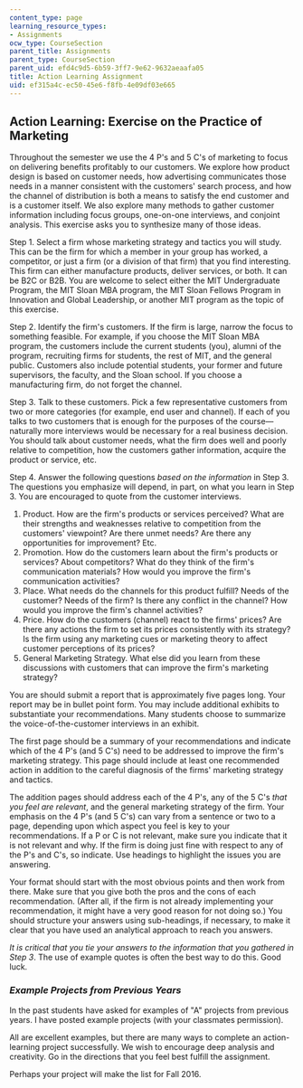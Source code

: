 ```yaml
---
content_type: page
learning_resource_types:
- Assignments
ocw_type: CourseSection
parent_title: Assignments
parent_type: CourseSection
parent_uid: efd4c9d5-6b59-3ff7-9e62-9632aeaafa05
title: Action Learning Assignment
uid: ef315a4c-ec50-45e6-f8fb-4e09df03e665
---
```


Action Learning: Exercise on the Practice of Marketing
------------------------------------------------------

Throughout the semester we use the 4 P's and 5 C's of marketing to focus on delivering benefits profitably to our customers. We explore how product design is based on customer needs, how advertising communicates those needs in a manner consistent with the customers' search process, and how the channel of distribution is both a means to satisfy the end customer and is a customer itself. We also explore many methods to gather customer information including focus groups, one-on-one interviews, and conjoint analysis. This exercise asks you to synthesize many of those ideas.

Step 1. Select a firm whose marketing strategy and tactics you will study. This can be the firm for which a member in your group has worked, a competitor, or just a firm (or a division of that firm) that you find interesting. This firm can either manufacture products, deliver services, or both. It can be B2C or B2B. You are welcome to select either the MIT Undergraduate Program, the MIT Sloan MBA program, the MIT Sloan Fellows Program in Innovation and Global Leadership, or another MIT program as the topic of this exercise.

Step 2. Identify the firm's customers. If the firm is large, narrow the focus to something feasible. For example, if you choose the MIT Sloan MBA program, the customers include the current students (you), alumni of the program, recruiting firms for students, the rest of MIT, and the general public. Customers also include potential students, your former and future supervisors, the faculty, and the Sloan school. If you choose a manufacturing firm, do not forget the channel.

Step 3. Talk to these customers. Pick a few representative customers from two or more categories (for example, end user and channel). If each of you talks to two customers that is enough for the purposes of the course—naturally more interviews would be necessary for a real business decision. You should talk about customer needs, what the firm does well and poorly relative to competition, how the customers gather information, acquire the product or service, etc.

Step 4. Answer the following questions _based on the information_ in Step 3. The questions you emphasize will depend, in part, on what you learn in Step 3. You are encouraged to quote from the customer interviews.

1.  Product. How are the firm's products or services perceived? What are their strengths and weaknesses relative to competition from the customers' viewpoint? Are there unmet needs? Are there any opportunities for improvement? Etc.
2.  Promotion. How do the customers learn about the firm's products or services? About competitors? What do they think of the firm's communication materials? How would you improve the firm's communication activities?
3.  Place. What needs do the channels for this product fulfill? Needs of the customer? Needs of the firm? Is there any conflict in the channel? How would you improve the firm's channel activities?
4.  Price. How do the customers (channel) react to the firms' prices? Are there any actions the firm to set its prices consistently with its strategy? Is the firm using any marketing cues or marketing theory to affect customer perceptions of its prices?
5.  General Marketing Strategy. What else did you learn from these discussions with customers that can improve the firm's marketing strategy?

You are should submit a report that is approximately five pages long. Your report may be in bullet point form. You may include additional exhibits to substantiate your recommendations. Many students choose to summarize the voice-of-the-customer interviews in an exhibit.

The first page should be a summary of your recommendations and indicate which of the 4 P's (and 5 C's) need to be addressed to improve the firm's marketing strategy. This page should include at least one recommended action in addition to the careful diagnosis of the firms' marketing strategy and tactics.

The addition pages should address each of the 4 P's, any of the 5 C's _that you feel are relevant_, and the general marketing strategy of the firm. Your emphasis on the 4 P's (and 5 C's) can vary from a sentence or two to a page, depending upon which aspect you feel is key to your recommendations. If a P or C is not relevant, make sure you indicate that it is not relevant and why. If the firm is doing just fine with respect to any of the P's and C's, so indicate. Use headings to highlight the issues you are answering.

Your format should start with the most obvious points and then work from there. Make sure that you give both the pros and the cons of each recommendation. (After all, if the firm is not already implementing your recommendation, it might have a very good reason for not doing so.) You should structure your answers using sub-headings, if necessary, to make it clear that you have used an analytical approach to reach you answers.

_It is critical that you tie your answers to the information that you gathered in Step 3_. The use of example quotes is often the best way to do this. Good luck.

### _Example Projects from Previous Years_

In the past students have asked for examples of "A" projects from previous years. I have posted example projects (with your classmates permission).

All are excellent examples, but there are many ways to complete an action-learning project successfully. We wish to encourage deep analysis and creativity. Go in the directions that you feel best fulfill the assignment.

Perhaps your project will make the list for Fall 2016.